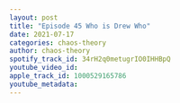 ```yaml
---
layout: post
title: "Episode 45 Who is Drew Who"
date: 2021-07-17
categories: chaos-theory
author: chaos-theory
spotify_track_id: 34rH2q0metugrIO0IHHBpQ
youtube_video_id: 
apple_track_id: 1000529165786
youtube_metadata: 
---
```

